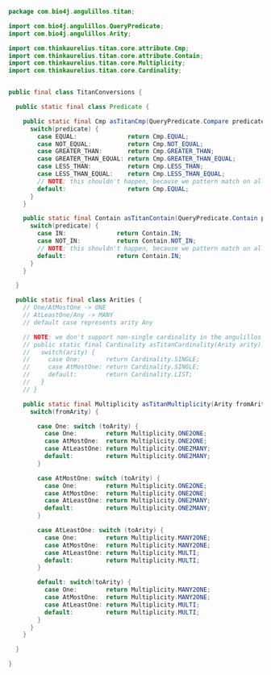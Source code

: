 
```java
package com.bio4j.angulillos.titan;

import com.bio4j.angulillos.QueryPredicate;
import com.bio4j.angulillos.Arity;

import com.thinkaurelius.titan.core.attribute.Cmp;
import com.thinkaurelius.titan.core.attribute.Contain;
import com.thinkaurelius.titan.core.Multiplicity;
import com.thinkaurelius.titan.core.Cardinality;


public final class TitanConversions {

  public static final class Predicate {

    public static final Cmp asTitanCmp(QueryPredicate.Compare predicate) {
      switch(predicate) {
        case EQUAL:              return Cmp.EQUAL;
        case NOT_EQUAL:          return Cmp.NOT_EQUAL;
        case GREATER_THAN:       return Cmp.GREATER_THAN;
        case GREATER_THAN_EQUAL: return Cmp.GREATER_THAN_EQUAL;
        case LESS_THAN:          return Cmp.LESS_THAN;
        case LESS_THAN_EQUAL:    return Cmp.LESS_THAN_EQUAL;
        // NOTE: this shouldn't happen, because we pattern match on all cases of a sealed enum
        default:                 return Cmp.EQUAL;
      }
    }

    public static final Contain asTitanContain(QueryPredicate.Contain predicate) {
      switch(predicate) {
        case IN:              return Contain.IN;
        case NOT_IN:          return Contain.NOT_IN;
        // NOTE: this shouldn't happen, because we pattern match on all cases of a sealed enum
        default:              return Contain.IN;
      }
    }

  }

  public static final class Arities {
    // One/AtMostOne -> ONE
    // AtLeastOne/Any -> MANY
    // default case represents arity Any

    // NOTE: we don't support non-single cardinality in the angulillos API
    // public static final Cardinality asTitanCardinality(Arity arity) {
    //   switch(arity) {
    //     case One:       return Cardinality.SINGLE;
    //     case AtMostOne: return Cardinality.SINGLE;
    //     default:        return Cardinality.LIST;
    //   }
    // }

    public static final Multiplicity asTitanMultiplicity(Arity fromArity, Arity toArity) {
      switch(fromArity) {

        case One: switch (toArity) {
          case One:        return Multiplicity.ONE2ONE;
          case AtMostOne:  return Multiplicity.ONE2ONE;
          case AtLeastOne: return Multiplicity.ONE2MANY;
          default:         return Multiplicity.ONE2MANY;
        }

        case AtMostOne: switch (toArity) {
          case One:        return Multiplicity.ONE2ONE;
          case AtMostOne:  return Multiplicity.ONE2ONE;
          case AtLeastOne: return Multiplicity.ONE2MANY;
          default:         return Multiplicity.ONE2MANY;
        }

        case AtLeastOne: switch (toArity) {
          case One:        return Multiplicity.MANY2ONE;
          case AtMostOne:  return Multiplicity.MANY2ONE;
          case AtLeastOne: return Multiplicity.MULTI;
          default:         return Multiplicity.MULTI;
        }

        default: switch(toArity) {
          case One:        return Multiplicity.MANY2ONE;
          case AtMostOne:  return Multiplicity.MANY2ONE;
          case AtLeastOne: return Multiplicity.MULTI;
          default:         return Multiplicity.MULTI;
        }
      }
    }

  }

}

```




[test/java/com/bio4j/angulillos/titan/TitanGoGraph.java]: ../../../../../../test/java/com/bio4j/angulillos/titan/TitanGoGraph.java.md
[main/java/com/bio4j/angulillos/titan/TitanConversions.java]: TitanConversions.java.md
[main/java/com/bio4j/angulillos/titan/TitanTypedVertexIndex.java]: TitanTypedVertexIndex.java.md
[main/java/com/bio4j/angulillos/titan/TitanUntypedGraphSchema.java]: TitanUntypedGraphSchema.java.md
[main/java/com/bio4j/angulillos/titan/TitanTypedEdgeIndex.java]: TitanTypedEdgeIndex.java.md
[main/java/com/bio4j/angulillos/titan/TitanUntypedGraph.java]: TitanUntypedGraph.java.md